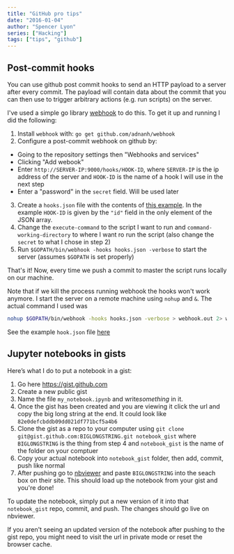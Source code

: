```yaml
---
title: "GitHub pro tips"
date: "2016-01-04"
author: "Spencer Lyon"
series: ["Hacking"]
tags: ["tips", "github"]
---
```


## Post-commit hooks

You can use github post commit hooks to send an HTTP payload to a server after
every commit. The payload will contain data about the commit that you can then
use to trigger arbitrary actions (e.g. run scripts) on the server.

I've used a simple go library [webhook](https://github.com/adnanh/webhook) to do
this. To get it up and running I did the following:

1. Install `webhook` with: `go get github.com/adnanh/webhook`
2. Configure a post-commit webhook on github by:
  - Going to the repository settings then "Webhooks and services"
  - Clicking "Add webook"
  - Enter `http://SERVER-IP:9000/hooks/HOOK-ID`, where `SERVER-IP` is the ip address of the server and `HOOK-ID` is the name of a hook I will use in the next step
  - Enter a "password" in the `secret` field. Will be used later
3. Create a `hooks.json` file with the contents of [this example](https://github.com/adnanh/webhook/wiki/Hook-Examples#incoming-github-webhook). In the example `HOOK-ID` is given by the `"id"` field in the only element of the JSON array.
4. Change the `execute-command` to the script I want to run and `command-working-directory` to where I want ro run the script (also change the `secret` to what I chose in step 2)
5. Run `$GOPATH/bin/webhook -hooks hooks.json -verbose` to start the server (assumes `$GOPATH` is set properly)

That's it! Now, every time we push a commit to master the script runs locally on
our machine.

Note that if we kill the process running webhook the hooks won't work anymore. I
start the server on a remote machine using `nohup` and `&`. The actual command I
used was

```bash
nohup $GOPATH/bin/webhook -hooks hooks.json -verbose > webhook.out 2> webhook.err < /dev/null &
```

See the example `hook.json` file [here](https://github.com/DaveBackus/Data_Bootcamp/blob/master/website/hook.json)


## Jupyter notebooks in gists

Here’s what I do to put a notebook in a gist:

1. Go here https://gist.github.com
2. Create a new public gist
3. Name the file `my_notebook.ipynb` and write ​_something_​ in it.
4. Once the gist has been created and you are viewing it click the url and copy the big long string at the end. It could look like `82e0defcbddb09dd021df771bcf5a4b6`
5. Clone the gist as a repo to your computer using `git clone git@gist.github.com:BIGLONGSTRING.git notebook_gist` where `BIGLONGSTRING` is the thing from step 4 and `notebook_gist` is the name of the folder on your comptuer
6. Copy your actual notebook into `notebook_gist` folder, then add, commit, push like normal
7. After pushing go to [nbviewer](http://nbviewer.jupyter.org) and paste `BIGLONGSTRING` into the seach box on their site. This should load up the notebook from your gist and you're done!

To update the notebook, simply put a new version of it into that `notebook_gist` repo, commit, and push. The changes should go live on nbviewer.

If you aren't seeing an updated version of the notebook after pushing to the gist repo, you might need to visit the url in private mode or reset the browser cache.
